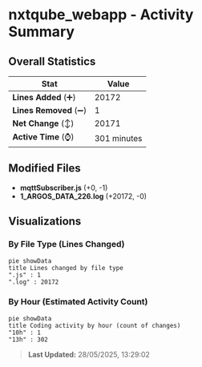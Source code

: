 # nxtqube_webapp - Activity Summary 

## Overall Statistics

| Stat                   | Value                                                             |
| ---------------------- | ----------------------------------------------------------------- |
| **Lines Added** (➕)   | 20172                                          |
| **Lines Removed** (➖) | 1                                        |
| **Net Change** (↕)    | 20171                |
| **Active Time** (⌚)   | 301 minutes |


## Modified Files
- **mqttSubscriber.js** (+0, -1)
- **1_ARGOS_DATA_226.log** (+20172, -0)

## Visualizations

### By File Type (Lines Changed)

```mermaid
pie showData
title Lines changed by file type
".js" : 1
".log" : 20172
```

### By Hour (Estimated Activity Count)

```mermaid
pie showData
title Coding activity by hour (count of changes)
"10h" : 1
"13h" : 302
```


> **Last Updated:** 28/05/2025, 13:29:02